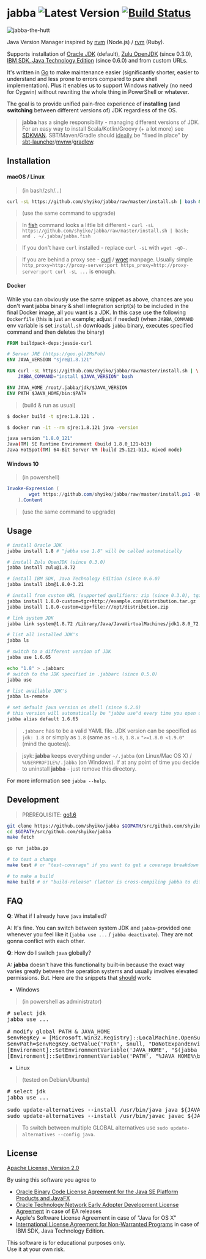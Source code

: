 # jabba ![Latest Version](https://img.shields.io/badge/latest-0.6.1-blue.svg) [![Build Status](https://travis-ci.org/shyiko/jabba.svg?branch=master)](https://travis-ci.org/shyiko/jabba)

![jabba-the-hutt](https://cloud.githubusercontent.com/assets/370176/13943697/e6098ed0-efbb-11e5-9630-3ff0d0d0403d.jpg)

Java Version Manager inspired by [nvm](https://github.com/creationix/nvm) (Node.js) / [rvm](https://rvm.io) (Ruby).

Supports installation of [Oracle JDK](http://www.oracle.com/technetwork/java/javase/archive-139210.html) (default), 
[Zulu OpenJDK](http://zulu.org/) (since 0.3.0), [IBM SDK, Java Technology Edition](https://developer.ibm.com/javasdk/) (since 0.6.0) and from custom URLs.

It's written in [Go](https://golang.org/) to make maintenance easier (significantly shorter, easier to understand and less prone to errors 
compared to pure shell implementation). Plus it enables us to support Windows natively (no need for Cygwin) without rewriting 
the whole thing in PowerShell or whatever. 

The goal is to provide unified pain-free experience of **installing** (and **switching** between different versions of) JDK regardless of
the OS. 

> **jabba** has a single responsibility - managing different versions of JDK. For an easy way to install Scala/Kotlin/Groovy (+ a lot more) see [SDKMAN][0]. 
SBT/Maven/Gradle should <u>ideally</u> be "fixed in place" by [sbt-launcher][1]/[mvnw][2]/[gradlew][3].
 
[0]: http://sdkman.io/  
[1]: http://www.scala-sbt.org/0.13/docs/Manual-Installation.html
[2]: https://github.com/shyiko/mvnw
[3]: https://docs.gradle.org/current/userguide/gradle_wrapper.html
 
## Installation

#### macOS / Linux

> (in bash/zsh/...)

```sh
curl -sL https://github.com/shyiko/jabba/raw/master/install.sh | bash && . ~/.jabba/jabba.sh
```

> (use the same command to upgrade)

> In [fish](https://fishshell.com/) command looks a little bit different - 
`curl -sL https://github.com/shyiko/jabba/raw/master/install.sh | bash; and . ~/.jabba/jabba.fish` 

> If you don't have `curl` installed - replace `curl -sL` with `wget -qO-`.

> If you are behind a proxy see -
[curl](https://curl.haxx.se/docs/manpage.html#ENVIRONMENT) / 
[wget](https://www.gnu.org/software/wget/manual/wget.html#Proxies) manpage. 
Usually simple `http_proxy=http://proxy-server:port https_proxy=http://proxy-server:port curl -sL ...` is enough. 

#### Docker

While you can obviously use the same snippet as above, chances are you don't want jabba binary & shell 
integration script(s) to be included in the final Docker image, all you want is a JDK. In this case 
use the following `Dockerfile` (this is just an example; adjust if needed) (when `JABBA_COMMAND` env variable is set 
`install.sh` downloads `jabba` binary, executes specified command and then deletes the binary)

```dockerfile
FROM buildpack-deps:jessie-curl

# Server JRE (https://goo.gl/2MsPoh)
ENV JAVA_VERSION "sjre@1.8.121"

RUN curl -sL https://github.com/shyiko/jabba/raw/master/install.sh | \
    JABBA_COMMAND="install $JAVA_VERSION" bash

ENV JAVA_HOME /root/.jabba/jdk/$JAVA_VERSION
ENV PATH $JAVA_HOME/bin:$PATH
```

> (build & run as usual)

```sh
$ docker build -t sjre:1.8.121 .

$ docker run -it --rm sjre:1.8.121 java -version

java version "1.8.0_121"
Java(TM) SE Runtime Environment (build 1.8.0_121-b13)
Java HotSpot(TM) 64-Bit Server VM (build 25.121-b13, mixed mode)
```

#### Windows 10

> (in powershell)

```powershell
Invoke-Expression (
        wget https://github.com/shyiko/jabba/raw/master/install.ps1 -UseBasicParsing
    ).Content
```

> (use the same command to upgrade)

## Usage

```sh
# install Oracle JDK
jabba install 1.8 # "jabba use 1.8" will be called automatically  

# install Zulu OpenJDK (since 0.3.0)
jabba install zulu@1.8.72

# install IBM SDK, Java Technology Edition (since 0.6.0)
jabba install ibm@1.8.0-3.21

# install from custom URL (supported qualifiers: zip (since 0.3.0), tgz, dmg, bin)
jabba install 1.8.0-custom=tgz+http://example.com/distribution.tar.gz
jabba install 1.8.0-custom=zip+file:///opt/distribution.zip

# link system JDK
jabba link system@1.8.72 /Library/Java/JavaVirtualMachines/jdk1.8.0_72.jdk

# list all installed JDK's
jabba ls

# switch to a different version of JDK
jabba use 1.6.65

echo "1.8" > .jabbarc
# switch to the JDK specified in .jabbarc (since 0.5.0)
jabba use

# list available JDK's
jabba ls-remote

# set default java version on shell (since 0.2.0)
# this version will automatically be "jabba use"d every time you open up a new terminal
jabba alias default 1.6.65
```

> `.jabbarc` has to be a valid YAML file. JDK version can be specified as `jdk: 1.8` or simply as `1.8` 
(same as `~1.8`, `1.8.x` `">=1.8.0 <1.9.0"` (mind the quotes)).

> jsyk: **jabba** keeps everything under `~/.jabba` (on Linux/Mac OS X) / `%USERPROFILE%/.jabba` (on Windows). If at any point of time you decide to uninstall **jabba** - just remove this directory. 

For more information see `jabba --help`.  

## Development

> PREREQUISITE: [go1.6](https://github.com/moovweb/gvm)

```sh
git clone https://github.com/shyiko/jabba $GOPATH/src/github.com/shyiko/jabba 
cd $GOPATH/src/github.com/shyiko/jabba 
make fetch

go run jabba.go

# to test a change
make test # or "test-coverage" if you want to get a coverage breakdown

# to make a build
make build # or "build-release" (latter is cross-compiling jabba to different OSs/ARCHs)   
```

## FAQ

**Q**: What if I already have `java` installed?

A: It's fine. You can switch between system JDK and `jabba`-provided one whenever you feel like it (`jabba use ...` / `jabba deactivate`). 
They are not gonna conflict with each other.

**Q**: How do I switch `java` globally?

A: **jabba** doesn't have this functionality built-in because the exact way varies greatly between the operation systems and usually 
involves elevated permissions. But. Here are the snippets that <u>should</u> work:    

* Windows

> (in powershell as administrator)

<pre style="word-wrap: break-word;">
# select jdk
jabba use ...

# modify global PATH & JAVA_HOME
$envRegKey = [Microsoft.Win32.Registry]::LocalMachine.OpenSubKey('SYSTEM\CurrentControlSet\Control\Session Manager\Environment', $true)
$envPath=$envRegKey.GetValue('Path', $null, "DoNotExpandEnvironmentNames").replace('%JAVA_HOME%\bin;', '')
[Environment]::SetEnvironmentVariable('JAVA_HOME', "$(jabba which $(jabba current))", 'Machine')
[Environment]::SetEnvironmentVariable('PATH', "%JAVA_HOME%\bin;$envPath", 'Machine')
</pre>

* Linux

> (tested on Debian/Ubuntu)

<pre style="word-wrap: break-word;">
# select jdk
jabba use ...

sudo update-alternatives --install /usr/bin/java java ${JAVA_HOME%*/}/bin/java 20000
sudo update-alternatives --install /usr/bin/javac javac ${JAVA_HOME%*/}/bin/javac 20000
</pre>

> To switch between multiple GLOBAL alternatives use `sudo update-alternatives --config java`.

## License

[Apache License, Version 2.0](http://www.apache.org/licenses/LICENSE-2.0)

By using this software you agree to
- [Oracle Binary Code License Agreement for the Java SE Platform Products and JavaFX](http://www.oracle.com/technetwork/java/javase/terms/license/index.html)
- [Oracle Technology Network Early Adopter Development License Agreement](http://www.oracle.com/technetwork/licenses/ea-license-noexhibits-1938914.html) in case of EA releases
- Apple's Software License Agreement in case of "Java for OS X"
- [International License Agreement for Non-Warranted Programs](http://www14.software.ibm.com/cgi-bin/weblap/lap.pl?la_formnum=&li_formnum=L-PMAA-A3Z8P2&l=en) in case of IBM SDK, Java Technology Edition.

This software is for educational purposes only.  
Use it at your own risk. 
